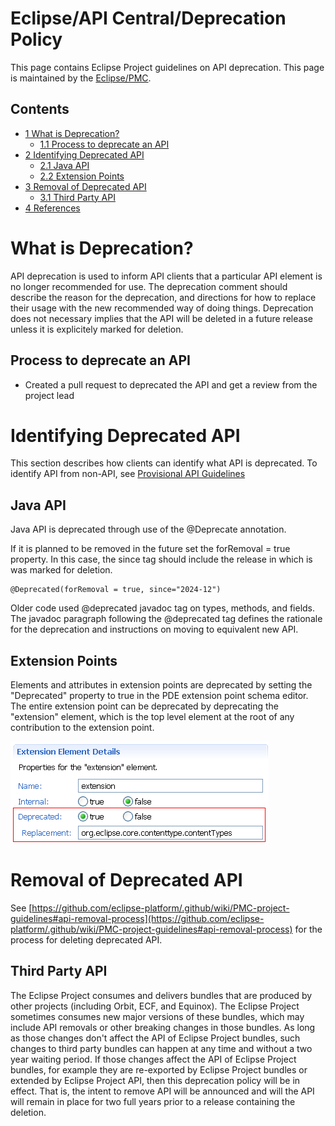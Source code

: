 Eclipse/API Central/Deprecation Policy
======================================

This page contains Eclipse Project guidelines on API deprecation. 
This page is maintained by the [Eclipse/PMC](https://eclipse.dev/eclipse/team-leaders.php).

Contents
--------

*   [1 What is Deprecation?](#What-is-Deprecation.3F)
    *   [1.1 Process to deprecate an API](#Process-to-deprecate-an-API)
*   [2 Identifying Deprecated API](#Identifying-Deprecated-API)
    *   [2.1 Java API](#Java-API)
    *   [2.2 Extension Points](#Extension-Points)
*   [3 Removal of Deprecated API](#Removal-of-Deprecated-API)
    *   [3.1 Third Party API](#Third-Party-API)
*   [4 References](#References)

What is Deprecation?
====================

API deprecation is used to inform API clients that a particular API element is no longer recommended for use. 
The deprecation comment should describe the reason for the deprecation, and directions for how to replace their usage with the new recommended way of doing things.
Deprecation does not necessary implies that the API will be deleted in a future release unless it is explicitely marked for deletion.

Process to deprecate an API
---------------------------

*   Created a pull request to deprecated the API and get a review from the project lead

Identifying Deprecated API
==========================

This section describes how clients can identify what API is deprecated. 
To identify API from non-API, see [Provisional API Guidelines](https://github.com/eclipse-platform/eclipse.platform/blob/master/docs/Provisional_API_Guidelines.md)

Java API
--------

Java API is deprecated through use of the @Deprecate annotation.

If it is planned to be removed in the future set the forRemoval = true property.
In this case, the since tag should include the release in which is was marked for deletion.

	@Deprecated(forRemoval = true, since="2024-12")


Older code used @deprecated javadoc tag on types, methods, and fields. 
The javadoc paragraph following the @deprecated tag defines the rationale for the deprecation and instructions on moving to equivalent new API.

Extension Points
----------------

Elements and attributes in extension points are deprecated by setting the "Deprecated" property to true in the PDE extension point schema editor. 
The entire extension point can be deprecated by deprecating the "extension" element, which is the top level element at the root of any contribution to the extension point.

![Schema-deprecation.png](https://raw.githubusercontent.com/eclipse-platform/eclipse.platform/master/docs/images/Schema-deprecation.png)

Removal of Deprecated API
=========================

See [https://github.com/eclipse-platform/.github/wiki/PMC-project-guidelines#api-removal-process](https://github.com/eclipse-platform/.github/wiki/PMC-project-guidelines#api-removal-process) for the process for deleting deprecated API.

Third Party API
---------------

The Eclipse Project consumes and delivers bundles that are produced by other projects (including Orbit, ECF, and Equinox). The Eclipse Project sometimes consumes new major versions of these bundles, which may include API removals or other breaking changes in those bundles. As long as those changes don't affect the API of Eclipse Project bundles, such changes to third party bundles can happen at any time and without a two year waiting period. If those changes affect the API of Eclipse Project bundles, for example they are re-exported by Eclipse Project bundles or extended by Eclipse Project API, then this deprecation policy will be in effect. That is, the intent to remove API will be announced and will the API will remain in place for two full years prior to a release containing the deletion.
